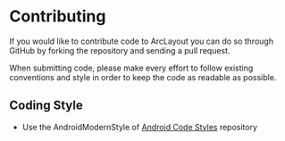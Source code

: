 # Contributing

If you would like to contribute code to ArcLayout you can do so through GitHub by
forking the repository and sending a pull request.

When submitting code, please make every effort to follow existing conventions
and style in order to keep the code as readable as possible.

## Coding Style

* Use the AndroidModernStyle of [Android Code Styles](https://github.com/ogaclejapan/android-code-styles) repository
